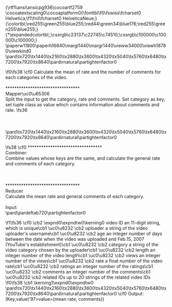 {\rtf1\ansi\ansicpg936\cocoartf2759
\cocoatextscaling0\cocoaplatform0{\fonttbl\f0\fswiss\fcharset0 Helvetica;\f1\fnil\fcharset0 HelveticaNeue;}
{\colortbl;\red255\green255\blue255;\red44\green34\blue176;\red255\green255\blue255;}
{\*\expandedcolortbl;;\cssrgb\c23137\c22745\c74510;\cssrgb\c100000\c100000\c100000;}
\paperw11900\paperh16840\margl1440\margr1440\vieww34000\viewh18780\viewkind0
\pard\tx720\tx1440\tx2160\tx2880\tx3600\tx4320\tx5040\tx5760\tx6480\tx7200\tx7920\tx8640\pardirnatural\partightenfactor0

\f0\fs38 \cf0 Calculate the mean of rate and the number of comments for each categories of the video.\
\
*********************************\
Mapper\uc0\u65306 \
Split the input to get the category, rate and comments. Set category as key, set tuple class as value which contains information about comments and rate.
\fs36 \
\
\
\
\pard\tx720\tx1440\tx2160\tx2880\tx3600\tx4320\tx5040\tx5760\tx6480\tx7200\tx7920\tx8640\pardirnatural\partightenfactor0

\fs38 \cf0 *********************************\
Combiner:\
Combine values whose keys are the same, and calculate the general rate and comments of each category.\
\
\
\
*********************************\
Reducer\
Calculate the mean rate and general comments of each category.\
\
Input:\
\pard\pardeftab720\partightenfactor0

\f1\fs36 \cf0 \cb2 \expnd0\expndtw0\kerning0
video ID an 11-digit string, which is unique\cb1 \uc0\u8232 \cb2 uploader a string of the video uploader's username\cb1 \uc0\u8232 \cb2 age an integer number of days between the date when the video was uploaded and Feb.15, 2007 (YouTube's establishment)\cb1 \uc0\u8232 \cb2 category a string of the video category chosen by the uploader\cb1 \uc0\u8232 \cb2 length an integer number of the video length\cb1 \uc0\u8232 \cb2 views an integer number of the views\cb1 \uc0\u8232 \cb2 rate a float number of the video rate\cb1 \uc0\u8232 \cb2 ratings an integer number of the ratings\cb1 \uc0\u8232 \cb2 comments an integer number of the comments\cb1 \uc0\u8232 \cb2 related IDs up to 20 strings of the related video IDs
\f0\fs38 \cb1 \kerning1\expnd0\expndtw0 \
\pard\tx720\tx1440\tx2160\tx2880\tx3600\tx4320\tx5040\tx5760\tx6480\tx7200\tx7920\tx8640\pardirnatural\partightenfactor0
\cf0 Output:\
(Key,value)\'97>value=(mean rate, comments)}